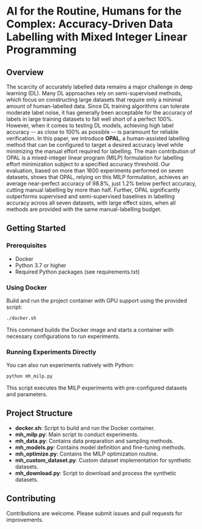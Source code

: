 # AI for the Routine, Humans for the Complex: Accuracy-Driven Data Labelling  with Mixed Integer Linear Programming

## Overview
The scarcity of accurately labelled data remains a major challenge in deep learning (DL). Many DL approaches rely on semi-supervised methods, which focus on constructing large datasets that require only a minimal amount of human-labelled data. Since DL training algorithms can tolerate moderate label noise, it has generally been acceptable for the accuracy of labels in large training datasets to fall well short of a perfect 100%. However, when it comes to testing DL models, achieving high label accuracy -- as close to 100% as possible -- is paramount for reliable verification. In this paper, we introduce **OPAL**, a human-assisted labelling method that can be configured to target a desired accuracy level while minimizing the manual effort required for labelling. The main contribution of OPAL is a mixed-integer linear program (MILP) formulation for labelling effort minimization subject to a specified accuracy threshold. Our evaluation, based on more than 1600 experiments performed on seven datasets, shows that OPAL, relying on this MILP formulation, achieves an average near-perfect accuracy of 98.8%, just 1.2% below perfect accuracy, cutting manual labelling by more than half. Further, OPAL significantly outperforms supervised and semi-supervised baselines in labelling accuracy across all seven datasets, with large effect sizes, when all methods are provided with the same manual-labelling budget.

## Getting Started

### Prerequisites
- Docker
- Python 3.7 or higher
- Required Python packages (see requirements.txt)

### Using Docker
Build and run the project container with GPU support using the provided script:
```bash
./docker.sh
```
This command builds the Docker image and starts a container with necessary configurations to run experiments.

### Running Experiments Directly
You can also run experiments natively with Python:
```bash
python mh_milp.py
```
This script executes the MILP experiments with pre-configured datasets and parameters.

## Project Structure
- **docker.sh**: Script to build and run the Docker container.
- **mh_milp.py**: Main script to conduct experiments.
- **mh_data.py**: Contains data preparation and sampling methods.
- **mh_models.py**: Contains model definition and fine-tuning methods.
- **mh_optimize.py**: Contains the MILP optimization routine.
- **mh_custom_dataset.py**: Custom dataset implementation for synthetic datasets.
- **mh_download.py**: Script to download and process the synthetic datasets.

## Contributing
Contributions are welcome. Please submit issues and pull requests for improvements.



